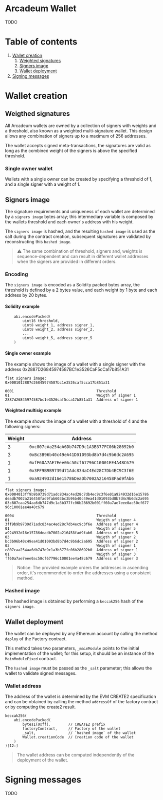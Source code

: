 # Arcadeum Wallet <a name="introduction"></a>

TODO

# Table of contents

1. [Wallet creation](#wallet-creation)
    1. [Weighted signatures](#weigthed-signatures)
    2. [Signers image](#signers-image)
    3. [Wallet deployment](#deployment)
2. [Signing messages](#signing)

# Wallet creation <a name="wallet-creation"></a>

## Weigthed signatures <a name="wallet-creation"></a>

All Arcadeum wallets are owned by a collection of signers with weights and a threshold, also known as a weighted multi-signature wallet. This design allows any combination of signers up to a maximum of 256 addresses.

The wallet accepts signed meta-transactions, the signatures are valid as long as the combined weight of the signers is above the specified threshold.

### Single owner wallet

Wallets with a single owner can be created by specifying a threshold of 1, and a single signer with a weight of 1.

## Signers image <a name="signers-image"></a>

The signature requirements and uniqueness of each wallet are determined by a `signers image` bytes array; this intermediary variable is composed by the wallets threshold and each owner's address with his weight.

The `signers image` is hashed, and the resulting `hashed image` is used as the salt during the contract creation, subsequent signatures are validated by reconstructing this `hashed image`.

> :warning: The same combination of threshold, signers and, weights is sequence-dependent and can result in different wallet addresses when the signers are provided in different orders.

### Encoding

The `signers image` is encoded as a Solidity packed bytes array, the threshold is defined by a 2 bytes value, and each weight by 1 byte and each address by 20 bytes.

#### Solidity example

```solidity
    abi.encodePacked(
        uint16 threshold,
        uint8 weight_1, address signer_1,
        uint8 weight_2, address signer_2,
        ...
        uint8 weight_5, address signer_5
    )
```

#### Single owner example

The example shows the image of a wallet with a single signer with the address 0x2887D26845974587BC1e3526CaF5cCa17b851A31

```
flat signers image:
0x0001012887d26845974587bc1e3526caf5cca17b851a31

0001                                      Threshold
01                                        Weigth of signer 1
2887d26845974587bc1e3526caf5cca17b851a31  Address of signer 1
```

#### Weighted multisig example

The example shows the image of a wallet with a threshold of 4 and the following signers:

| Weight | Address                                      |
|--------|----------------------------------------------|
| 3      | `0xc807cAa254aA6Db747D9c1A3B377FC06b28692b0` |
| 3      | `0xBc3B96b40c49eA41D01093bd8b7d4c9b6dc2A695` |
| 1      | `0xfF60A7AE7Eee0Ac50cf67796C10001EE4A48C679` |
| 1      | `0x3FF9B9B9739d71Adc834aC4Ed28C7Db4EC9C3f6E` |
| 1      | `0xa924932d16e15786DeaDb7002A216458Fad9fAb6` |

```
flat signers image:
0x0004013ff9b9b9739d71adc834ac4ed28c7db4ec9c3f6e01a924932d16e15786
deadb7002a216458fad9fab603bc3b96b40c49ea41d01093bd8b7d4c9b6dc2a695
03c807caa254aa6db747d9c1a3b377fc06b28692b001ff60a7ae7eee0ac50cf677
96c10001ee4a48c679

0004                                      Threshold
01                                        Weigth of signer 4
3ff9b9b9739d71adc834ac4ed28c7db4ec9c3f6e  Address of signer 4
01                                        Weigth of signer 5
a924932d16e15786deadb7002a216458fad9fab6  Address of signer 5
03                                        Weigth of signer 2
bc3b96b40c49ea41d01093bd8b7d4c9b6dc2a695  Address of signer 2
03                                        Weigth of signer 1
c807caa254aa6db747d9c1a3b377fc06b28692b0  Address of signer 1
01                                        Weigth of signer 3
ff60a7ae7eee0ac50cf67796c10001ee4a48c679  Address of signer 3
```

> Notice: The provided example orders the addresses in ascending order, it's recommended to order the addresses using a consistent method.

### Hashed image

The hashed image is obtained by performing a `keccak256` hash of the `signers image`.

## Wallet deployment <a name="deployment"></a>

The wallet can be deployed by any Ethereum account by calling the method `deploy` of the Factory contract.

This method takes two parameters, `_mainModule` points to the initial implementation of the wallet; for this setup, it should be an instance of the `MainModuleFixed` contract. 

The `hashed image` must be passed as the `_salt` parameter; this allows the wallet to validate signed messages.

### Wallet address

The address of the wallet is determined by the EVM CREATE2 specification and can be obtained by calling the method `addressOf` of the factory contract or by computing the create2 result.

```
keccak256(
    abi.encodePacked(
        bytes1(0xff),        // CREATE2 prefix
        factoryContract,     // Factory of the wallet
        _salt,               // `hashed image` of the wallet
        Wallet.creationCode  // Creation code of the wallet
    )
)[12:]
```

> The wallet address can be computed independently of the deployment of the wallet.

# Signing messages <a name="wallet-creation"></a>

TODO